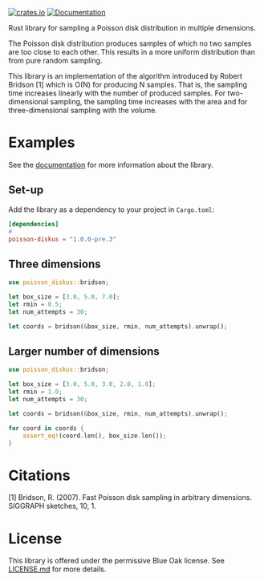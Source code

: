 [![crates.io](https://img.shields.io/crates/v/poisson-diskus.svg)](https://crates.io/crates/poisson-diskus) [![Documentation](https://docs.rs/poisson-diskus/badge.svg)](https://docs.rs/poisson-diskus)

Rust library for sampling a Poisson disk distribution in multiple dimensions.

The Poisson disk distribution produces samples of which no two samples are too close 
to each other. This results in a more uniform distribution than from pure random sampling.

This library is an implementation of the algorithm introduced by Robert Bridson [1]
which is O(N) for producing N samples. That is, the sampling time increases linearly 
with the number of produced samples. For two-dimensional sampling, the sampling time 
increases with the area and for three-dimensional sampling with the volume.

# Examples

See the [documentation](https://docs.rs/poisson-diskus/) for more information about the library.

## Set-up
Add the library as a dependency to your project in `Cargo.toml`:
```toml
[dependencies]
#
poisson-diskus = "1.0.0-pre.3"
```

## Three dimensions
```rust
use poisson_diskus::bridson;

let box_size = [3.0, 5.0, 7.0];
let rmin = 0.5;
let num_attempts = 30;

let coords = bridson(&box_size, rmin, num_attempts).unwrap();
```

## Larger number of dimensions
```rust
use poisson_diskus::bridson;

let box_size = [3.0, 5.0, 3.0, 2.0, 1.0];
let rmin = 1.0;
let num_attempts = 30;

let coords = bridson(&box_size, rmin, num_attempts).unwrap();

for coord in coords {
    assert_eq!(coord.len(), box_size.len());
}
```

# Citations
[1] Bridson, R. (2007). Fast Poisson disk sampling in arbitrary dimensions. SIGGRAPH sketches, 10, 1.

# License
This library is offered under the permissive Blue Oak license. See [LICENSE.md](LICENSE.md) for more details.